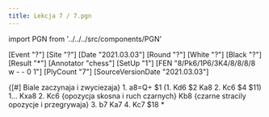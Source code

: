 ```yaml
---
title: Lekcja 7 / 7.pgn
---
```


import PGN from '../../../src/components/PGN'

<PGN>
﻿[Event "?"]
[Site "?"]
[Date "2021.03.03"]
[Round "?"]
[White "?"]
[Black "?"]
[Result "*"]
[Annotator "chess"]
[SetUp "1"]
[FEN "8/Pk6/1P6/3K4/8/8/8/8 w - - 0 1"]
[PlyCount "7"]
[SourceVersionDate "2021.03.03"]

 {[#] Biale zaczynaja i zwyciezaja} 1. a8=Q+ $1 (1. Kd6 $2 Ka8 2. Kc6 $4 $11) 1... Kxa8 2. Kc6 {opozycja skosna i ruch czarnych} Kb8 {czarne stracily opozycje i przegrywaja} 3. b7 Ka7 4. Kc7 $18 *


</PGN>
